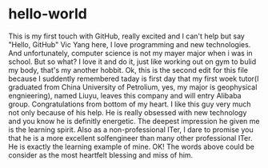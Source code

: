 # hello-world
This is my first touch with GitHub, really excited and I can't help but say "Hello, GitHub"
Vic Yang here, I love programming and new technologies. And unfortunately, computer science is not my mayer major when i was in school. But so what? I love it and do it, just like working out on gym to bulid my body, that's my another hobbit.
Ok, this is the second edit for this file because I suddently remembered taday is first day that my first woek tutor(I graduated from China University of Petrolium, yes, my major is geophysical engnieering), named Liuyu, leaves this company and will entry Alibaba group. Congratulations from bottom of my heart. I like this guy very much not only because of his help. He is really obsessed with new technology and you know he is definitly energetic. The deepest impression he given me is the learning spirit. Also as a non-professional ITer, I dare to promise you that he is a more excellent solfengineer than many other professional ITer. He is exactly the learning example of mine.
OK! The words above could be consider as the most heartfelt blessing and miss of him.
